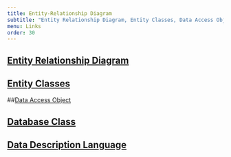 ```yaml
---
title: Entity-Relationship Diagram
subtitle: "Entity Relationship Diagram, Entity Classes, Data Access Objects, Database Classes, Data Description Language"
menu: Links
order: 30
---
```



## [Entity Relationship Diagram](erd.md)

## [Entity Classes](https://github.com/ddc-java-13/top-tag/tree/main/app/src/main/java/edu/cnm/deepdive/toptag/model/entity)

##[Data Access Object](https://github.com/ddc-java-13/top-tag/tree/main/app/src/main/java/edu/cnm/deepdive/toptag/model/dao)

## [Database Class](https://github.com/ddc-java-13/top-tag/tree/main/app/src/main/java/edu/cnm/deepdive/toptag/service)

## [Data Description Language](https://github.com/ddc-java-13/top-tag/tree/main/docs/sql)

